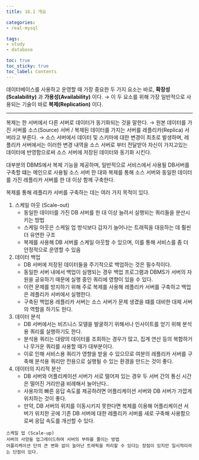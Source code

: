 ```yaml
---
title: 16.1 개요

categories:
- real-mysql

tags:
- study
- database

toc: true
toc_sticky: true
toc_label: Contents
---
```


데이터베이스를 사용하고 운영할 때 가장 중요한 두 가지 요소는 바로, **확장성(Scalability)** 과 **가용성(Availability)** 이다.
→ 이 두 요소를 위해 가장 일반적으로 사용되는 기술이 바로 **복제(Replication)** 이다.

---

복제는 한 서버에서 다른 서버로 데이터가 동기화되는 것을 말한다.
→ 원본 데이터를 가진 서버를 소스(Source) 서버 / 복제된 데이터를 가지는 서버를 레플리카(Replica) 서버라고 부른다.
→ 소스 서버에서 데이터 및 스키마에 대한 변경이 최초로 발생하며, 레플리카 서버에서는 이러한 변경 내역을 소스 서버로 부터 전달받아 자신이 가지고있는 데이터에 반영함으로써 소스 서버에 저장된 데이터와 동기화 시킨다.

대부분의 DBMS에서 복제 기능을 제공하며, 일반적으로 서비스에서 사용될 DB서버를 구축할 떄는 메인으로 사용될 소스 서버 한 대와 복제를 통해 소스 서버와 동일한 데이터를 가진 레플리카 서버를 한 대 이상 함께 구축한다.

복제를 통해 레플리카 서버를 구축하는 데는 여러 가지 목적이 있다.
1. 스케일 아웃 (Scale-out)
	- 동일한 데이터를 가진 DB 서버를 한 대 이상 늘려서 실행되는 쿼리들을 분산시키는 방법
	- 스케일 아웃은 스케일 업 방식보다 갑자기 늘어나는 트래픽을 대응하는 데 훨씬 더 유연한 구조
	- 복제를 사용해 DB 서버를 스케일 아웃할 수 있으며, 이를 통해 서비스를 좀 더 안정적으로 운영할 수 있음
2. 데이터 백업
	- DB 서버에 저장된 데이터들을 주기적으로 백업하는 것은 필수적이다.
	- 동일한 서버 내에서 백업이 실행되는 경우 백업 프로그램과 DBMS가 서버의 자원을 공유하기 때문에 실행 중인 쿼리에 영향이 있을 수 있다.
	- 이런 문제를 방지하기 위해 주로 복제를 사용해 레플리카 서버를 구축하고 백업은 레플리카 서버에서 실행한다.
	- 구축된 백업용 레플리카 서버는 소스 서버가 문제 생겼을 떄를 대비한 대체 서버의 역할을 하기도 한다.
3. 데이터 분석
	- DB 서버에서는 비즈니스 모델을 발굴하기 위해서나 인사이트를 얻기 위해 분석용 쿼리를 실행하기도 한다.
	- 분석용 쿼리는 대량의 데이터를 조회하는 경우가 많고, 집계 연산 등의 복합하거나 무거운 쿼리를 사용할 때가 대부분이다.
	- 이로 인해 서비스용 쿼리가 영향을 받을 수 있으므로 여분의 레플리카 서버를 구축해 분석용 쿼리만 전용으로 실행될 수 있는 환경을 만드는 것이 좋다.
4. 데이터의 지리적 분산
	- DB 서버와 어플리케이션 서버가 서로 떨어져 있는 경우 두 서버 간의 통신 시간은 떨어진 거리만큼 비례해서 늘어난다..
	- 사용자의 빠른 응답 속도를 제공하려면 어플리케이션 서버와 DB 서버가 가깝게 위치하는 것이 좋다.
	- 만약, DB 서버의 위치를 이동시키지 못한다면 복제를 이용해 어플리케이션 서버가 위치한 곳에 기존 DB 서버에 대한 레플리카 서버를 새로 구축해 사용함으로써 응답 속도를 개선할 수 있다.

```ad-info
스케일 업 (Scale-up)
서버의 사양을 업그레이드하여 서버의 부하를 줄이는 방법
어플리케이션 단의 큰 변화 없이 늘어난 트래픽을 처리할 수 있다는 장점이 있지만 일시적이라는 단점이 있다.
```
